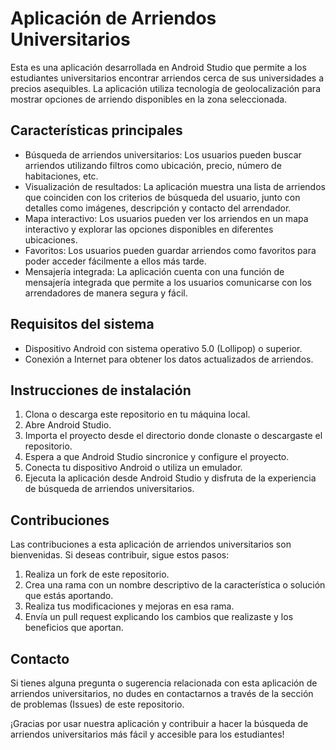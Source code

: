# Aplicación de Arriendos Universitarios

Esta es una aplicación desarrollada en Android Studio que permite a los estudiantes universitarios encontrar arriendos cerca de sus universidades a precios asequibles. La aplicación utiliza tecnología de geolocalización para mostrar opciones de arriendo disponibles en la zona seleccionada.

## Características principales

- Búsqueda de arriendos universitarios: Los usuarios pueden buscar arriendos utilizando filtros como ubicación, precio, número de habitaciones, etc.
- Visualización de resultados: La aplicación muestra una lista de arriendos que coinciden con los criterios de búsqueda del usuario, junto con detalles como imágenes, descripción y contacto del arrendador.
- Mapa interactivo: Los usuarios pueden ver los arriendos en un mapa interactivo y explorar las opciones disponibles en diferentes ubicaciones.
- Favoritos: Los usuarios pueden guardar arriendos como favoritos para poder acceder fácilmente a ellos más tarde.
- Mensajería integrada: La aplicación cuenta con una función de mensajería integrada que permite a los usuarios comunicarse con los arrendadores de manera segura y fácil.

## Requisitos del sistema

- Dispositivo Android con sistema operativo 5.0 (Lollipop) o superior.
- Conexión a Internet para obtener los datos actualizados de arriendos.

## Instrucciones de instalación

1. Clona o descarga este repositorio en tu máquina local.
2. Abre Android Studio.
3. Importa el proyecto desde el directorio donde clonaste o descargaste el repositorio.
4. Espera a que Android Studio sincronice y configure el proyecto.
5. Conecta tu dispositivo Android o utiliza un emulador.
6. Ejecuta la aplicación desde Android Studio y disfruta de la experiencia de búsqueda de arriendos universitarios.

## Contribuciones

Las contribuciones a esta aplicación de arriendos universitarios son bienvenidas. Si deseas contribuir, sigue estos pasos:

1. Realiza un fork de este repositorio.
2. Crea una rama con un nombre descriptivo de la característica o solución que estás aportando.
3. Realiza tus modificaciones y mejoras en esa rama.
4. Envía un pull request explicando los cambios que realizaste y los beneficios que aportan.

## Contacto

Si tienes alguna pregunta o sugerencia relacionada con esta aplicación de arriendos universitarios, no dudes en contactarnos a través de la sección de problemas (Issues) de este repositorio.

¡Gracias por usar nuestra aplicación y contribuir a hacer la búsqueda de arriendos universitarios más fácil y accesible para los estudiantes!
